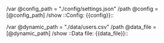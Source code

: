 /var @config_path = "./config/settings.json"
/path @config = [@config_path]
/show ::Config: {{config}}::

/var @dynamic_path = "./data/users.csv"
/path @data_file = [@dynamic_path]
/show ::Data file: {{data_file}}::